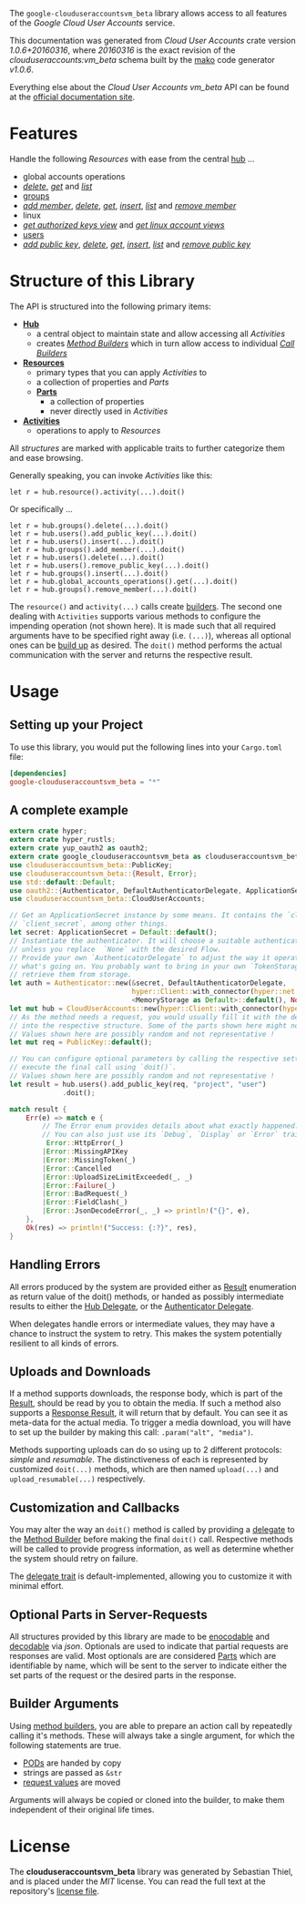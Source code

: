 <!---
DO NOT EDIT !
This file was generated automatically from 'src/mako/api/README.md.mako'
DO NOT EDIT !
-->
The `google-clouduseraccountsvm_beta` library allows access to all features of the *Google Cloud User Accounts* service.

This documentation was generated from *Cloud User Accounts* crate version *1.0.6+20160316*, where *20160316* is the exact revision of the *clouduseraccounts:vm_beta* schema built by the [mako](http://www.makotemplates.org/) code generator *v1.0.6*.

Everything else about the *Cloud User Accounts* *vm_beta* API can be found at the
[official documentation site](https://cloud.google.com/compute/docs/access/user-accounts/api/latest/).
# Features

Handle the following *Resources* with ease from the central [hub](https://docs.rs/google-clouduseraccountsvm_beta/1.0.6+20160316/google_clouduseraccountsvm_beta/struct.CloudUserAccounts.html) ... 

* global accounts operations
 * [*delete*](https://docs.rs/google-clouduseraccountsvm_beta/1.0.6+20160316/google_clouduseraccountsvm_beta/struct.GlobalAccountsOperationDeleteCall.html), [*get*](https://docs.rs/google-clouduseraccountsvm_beta/1.0.6+20160316/google_clouduseraccountsvm_beta/struct.GlobalAccountsOperationGetCall.html) and [*list*](https://docs.rs/google-clouduseraccountsvm_beta/1.0.6+20160316/google_clouduseraccountsvm_beta/struct.GlobalAccountsOperationListCall.html)
* [groups](https://docs.rs/google-clouduseraccountsvm_beta/1.0.6+20160316/google_clouduseraccountsvm_beta/struct.Group.html)
 * [*add member*](https://docs.rs/google-clouduseraccountsvm_beta/1.0.6+20160316/google_clouduseraccountsvm_beta/struct.GroupAddMemberCall.html), [*delete*](https://docs.rs/google-clouduseraccountsvm_beta/1.0.6+20160316/google_clouduseraccountsvm_beta/struct.GroupDeleteCall.html), [*get*](https://docs.rs/google-clouduseraccountsvm_beta/1.0.6+20160316/google_clouduseraccountsvm_beta/struct.GroupGetCall.html), [*insert*](https://docs.rs/google-clouduseraccountsvm_beta/1.0.6+20160316/google_clouduseraccountsvm_beta/struct.GroupInsertCall.html), [*list*](https://docs.rs/google-clouduseraccountsvm_beta/1.0.6+20160316/google_clouduseraccountsvm_beta/struct.GroupListCall.html) and [*remove member*](https://docs.rs/google-clouduseraccountsvm_beta/1.0.6+20160316/google_clouduseraccountsvm_beta/struct.GroupRemoveMemberCall.html)
* linux
 * [*get authorized keys view*](https://docs.rs/google-clouduseraccountsvm_beta/1.0.6+20160316/google_clouduseraccountsvm_beta/struct.LinuxGetAuthorizedKeysViewCall.html) and [*get linux account views*](https://docs.rs/google-clouduseraccountsvm_beta/1.0.6+20160316/google_clouduseraccountsvm_beta/struct.LinuxGetLinuxAccountViewCall.html)
* [users](https://docs.rs/google-clouduseraccountsvm_beta/1.0.6+20160316/google_clouduseraccountsvm_beta/struct.User.html)
 * [*add public key*](https://docs.rs/google-clouduseraccountsvm_beta/1.0.6+20160316/google_clouduseraccountsvm_beta/struct.UserAddPublicKeyCall.html), [*delete*](https://docs.rs/google-clouduseraccountsvm_beta/1.0.6+20160316/google_clouduseraccountsvm_beta/struct.UserDeleteCall.html), [*get*](https://docs.rs/google-clouduseraccountsvm_beta/1.0.6+20160316/google_clouduseraccountsvm_beta/struct.UserGetCall.html), [*insert*](https://docs.rs/google-clouduseraccountsvm_beta/1.0.6+20160316/google_clouduseraccountsvm_beta/struct.UserInsertCall.html), [*list*](https://docs.rs/google-clouduseraccountsvm_beta/1.0.6+20160316/google_clouduseraccountsvm_beta/struct.UserListCall.html) and [*remove public key*](https://docs.rs/google-clouduseraccountsvm_beta/1.0.6+20160316/google_clouduseraccountsvm_beta/struct.UserRemovePublicKeyCall.html)




# Structure of this Library

The API is structured into the following primary items:

* **[Hub](https://docs.rs/google-clouduseraccountsvm_beta/1.0.6+20160316/google_clouduseraccountsvm_beta/struct.CloudUserAccounts.html)**
    * a central object to maintain state and allow accessing all *Activities*
    * creates [*Method Builders*](https://docs.rs/google-clouduseraccountsvm_beta/1.0.6+20160316/google_clouduseraccountsvm_beta/trait.MethodsBuilder.html) which in turn
      allow access to individual [*Call Builders*](https://docs.rs/google-clouduseraccountsvm_beta/1.0.6+20160316/google_clouduseraccountsvm_beta/trait.CallBuilder.html)
* **[Resources](https://docs.rs/google-clouduseraccountsvm_beta/1.0.6+20160316/google_clouduseraccountsvm_beta/trait.Resource.html)**
    * primary types that you can apply *Activities* to
    * a collection of properties and *Parts*
    * **[Parts](https://docs.rs/google-clouduseraccountsvm_beta/1.0.6+20160316/google_clouduseraccountsvm_beta/trait.Part.html)**
        * a collection of properties
        * never directly used in *Activities*
* **[Activities](https://docs.rs/google-clouduseraccountsvm_beta/1.0.6+20160316/google_clouduseraccountsvm_beta/trait.CallBuilder.html)**
    * operations to apply to *Resources*

All *structures* are marked with applicable traits to further categorize them and ease browsing.

Generally speaking, you can invoke *Activities* like this:

```Rust,ignore
let r = hub.resource().activity(...).doit()
```

Or specifically ...

```ignore
let r = hub.groups().delete(...).doit()
let r = hub.users().add_public_key(...).doit()
let r = hub.users().insert(...).doit()
let r = hub.groups().add_member(...).doit()
let r = hub.users().delete(...).doit()
let r = hub.users().remove_public_key(...).doit()
let r = hub.groups().insert(...).doit()
let r = hub.global_accounts_operations().get(...).doit()
let r = hub.groups().remove_member(...).doit()
```

The `resource()` and `activity(...)` calls create [builders][builder-pattern]. The second one dealing with `Activities` 
supports various methods to configure the impending operation (not shown here). It is made such that all required arguments have to be 
specified right away (i.e. `(...)`), whereas all optional ones can be [build up][builder-pattern] as desired.
The `doit()` method performs the actual communication with the server and returns the respective result.

# Usage

## Setting up your Project

To use this library, you would put the following lines into your `Cargo.toml` file:

```toml
[dependencies]
google-clouduseraccountsvm_beta = "*"
```

## A complete example

```Rust
extern crate hyper;
extern crate hyper_rustls;
extern crate yup_oauth2 as oauth2;
extern crate google_clouduseraccountsvm_beta as clouduseraccountsvm_beta;
use clouduseraccountsvm_beta::PublicKey;
use clouduseraccountsvm_beta::{Result, Error};
use std::default::Default;
use oauth2::{Authenticator, DefaultAuthenticatorDelegate, ApplicationSecret, MemoryStorage};
use clouduseraccountsvm_beta::CloudUserAccounts;

// Get an ApplicationSecret instance by some means. It contains the `client_id` and 
// `client_secret`, among other things.
let secret: ApplicationSecret = Default::default();
// Instantiate the authenticator. It will choose a suitable authentication flow for you, 
// unless you replace  `None` with the desired Flow.
// Provide your own `AuthenticatorDelegate` to adjust the way it operates and get feedback about 
// what's going on. You probably want to bring in your own `TokenStorage` to persist tokens and
// retrieve them from storage.
let auth = Authenticator::new(&secret, DefaultAuthenticatorDelegate,
                              hyper::Client::with_connector(hyper::net::HttpsConnector::new(hyper_rustls::TlsClient::new())),
                              <MemoryStorage as Default>::default(), None);
let mut hub = CloudUserAccounts::new(hyper::Client::with_connector(hyper::net::HttpsConnector::new(hyper_rustls::TlsClient::new())), auth);
// As the method needs a request, you would usually fill it with the desired information
// into the respective structure. Some of the parts shown here might not be applicable !
// Values shown here are possibly random and not representative !
let mut req = PublicKey::default();

// You can configure optional parameters by calling the respective setters at will, and
// execute the final call using `doit()`.
// Values shown here are possibly random and not representative !
let result = hub.users().add_public_key(req, "project", "user")
             .doit();

match result {
    Err(e) => match e {
        // The Error enum provides details about what exactly happened.
        // You can also just use its `Debug`, `Display` or `Error` traits
         Error::HttpError(_)
        |Error::MissingAPIKey
        |Error::MissingToken(_)
        |Error::Cancelled
        |Error::UploadSizeLimitExceeded(_, _)
        |Error::Failure(_)
        |Error::BadRequest(_)
        |Error::FieldClash(_)
        |Error::JsonDecodeError(_, _) => println!("{}", e),
    },
    Ok(res) => println!("Success: {:?}", res),
}

```
## Handling Errors

All errors produced by the system are provided either as [Result](https://docs.rs/google-clouduseraccountsvm_beta/1.0.6+20160316/google_clouduseraccountsvm_beta/enum.Result.html) enumeration as return value of 
the doit() methods, or handed as possibly intermediate results to either the 
[Hub Delegate](https://docs.rs/google-clouduseraccountsvm_beta/1.0.6+20160316/google_clouduseraccountsvm_beta/trait.Delegate.html), or the [Authenticator Delegate](https://docs.rs/yup-oauth2/*/yup_oauth2/trait.AuthenticatorDelegate.html).

When delegates handle errors or intermediate values, they may have a chance to instruct the system to retry. This 
makes the system potentially resilient to all kinds of errors.

## Uploads and Downloads
If a method supports downloads, the response body, which is part of the [Result](https://docs.rs/google-clouduseraccountsvm_beta/1.0.6+20160316/google_clouduseraccountsvm_beta/enum.Result.html), should be
read by you to obtain the media.
If such a method also supports a [Response Result](https://docs.rs/google-clouduseraccountsvm_beta/1.0.6+20160316/google_clouduseraccountsvm_beta/trait.ResponseResult.html), it will return that by default.
You can see it as meta-data for the actual media. To trigger a media download, you will have to set up the builder by making
this call: `.param("alt", "media")`.

Methods supporting uploads can do so using up to 2 different protocols: 
*simple* and *resumable*. The distinctiveness of each is represented by customized 
`doit(...)` methods, which are then named `upload(...)` and `upload_resumable(...)` respectively.

## Customization and Callbacks

You may alter the way an `doit()` method is called by providing a [delegate](https://docs.rs/google-clouduseraccountsvm_beta/1.0.6+20160316/google_clouduseraccountsvm_beta/trait.Delegate.html) to the 
[Method Builder](https://docs.rs/google-clouduseraccountsvm_beta/1.0.6+20160316/google_clouduseraccountsvm_beta/trait.CallBuilder.html) before making the final `doit()` call. 
Respective methods will be called to provide progress information, as well as determine whether the system should 
retry on failure.

The [delegate trait](https://docs.rs/google-clouduseraccountsvm_beta/1.0.6+20160316/google_clouduseraccountsvm_beta/trait.Delegate.html) is default-implemented, allowing you to customize it with minimal effort.

## Optional Parts in Server-Requests

All structures provided by this library are made to be [enocodable](https://docs.rs/google-clouduseraccountsvm_beta/1.0.6+20160316/google_clouduseraccountsvm_beta/trait.RequestValue.html) and 
[decodable](https://docs.rs/google-clouduseraccountsvm_beta/1.0.6+20160316/google_clouduseraccountsvm_beta/trait.ResponseResult.html) via *json*. Optionals are used to indicate that partial requests are responses 
are valid.
Most optionals are are considered [Parts](https://docs.rs/google-clouduseraccountsvm_beta/1.0.6+20160316/google_clouduseraccountsvm_beta/trait.Part.html) which are identifiable by name, which will be sent to 
the server to indicate either the set parts of the request or the desired parts in the response.

## Builder Arguments

Using [method builders](https://docs.rs/google-clouduseraccountsvm_beta/1.0.6+20160316/google_clouduseraccountsvm_beta/trait.CallBuilder.html), you are able to prepare an action call by repeatedly calling it's methods.
These will always take a single argument, for which the following statements are true.

* [PODs][wiki-pod] are handed by copy
* strings are passed as `&str`
* [request values](https://docs.rs/google-clouduseraccountsvm_beta/1.0.6+20160316/google_clouduseraccountsvm_beta/trait.RequestValue.html) are moved

Arguments will always be copied or cloned into the builder, to make them independent of their original life times.

[wiki-pod]: http://en.wikipedia.org/wiki/Plain_old_data_structure
[builder-pattern]: http://en.wikipedia.org/wiki/Builder_pattern
[google-go-api]: https://github.com/google/google-api-go-client

# License
The **clouduseraccountsvm_beta** library was generated by Sebastian Thiel, and is placed 
under the *MIT* license.
You can read the full text at the repository's [license file][repo-license].

[repo-license]: https://github.com/Byron/google-apis-rsblob/master/LICENSE.md
